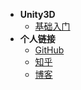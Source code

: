 * **Unity3D**
    * [基础入门](Unity3D-note/)
* **个人链接**
    * [GitHub](https://github.com/huyinxian)
    * [知乎](https://www.zhihu.com/people/qia-bu-qi-nuo-de-ka-pei-44/activities)
    * [博客](http://fantasticmiao.cn/)
